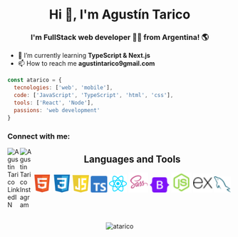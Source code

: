 <h1 align="center">Hi 👋, I'm Agustín Tarico</h1>
<h3 align="center">I'm FullStack web developer 👨‍💻 from Argentina! 🌎</h3>

<!-- <p align="center"> <img src="https://komarev.com/ghpvc/?username=atarico&label=Profile%20views&color=0e75b6&style=flat" alt="atarico" /> </p>

<p align="center"> <a href="https://github.com/ryo-ma/github-profile-trophy"><img src="https://github-profile-trophy.vercel.app/?username=atarico" alt="atarico" /></a> </p> -->


- 🌱 I’m currently learning **TypeScript & Next.js**
- 📫 How to reach me **agustintarico9gmail.com**

```js
const atarico = {
  tecnologies: ['web', 'mobile'],
  code: ['JavaScript', 'TypeScript', 'html', 'css'],
  tools: ['React', 'Node'],
  passions: 'web development'
}

```

<h3 align="left">Connect with me:</h3>
<div align="left">

<a href="https://linkedin.com/in/agustin-tarico" target="blank">
<img align="left" alt="Agustin Tarico LinkedIN" width="28px" src="https://icongr.am/fontawesome/linkedin.svg?size=128&color=e0e0e0" />
</a>

<a href="https://instagram.com/atarico9" target="blank">
<img align="left" alt="Agustin Tarico Instagram" width="28px" src="https://icongr.am/fontawesome/instagram.svg?size=128&color=e0e0e0" />
</a>


</div>

<h2 align="center">Languages and Tools</h2>
  <div align='center'>
    <code><img src="assets/icons/html.svg" width="40" title="HTML"/></code>
    <code><img src="assets/icons/css.svg" width="40" title="CSS"/></code>
    <code><img src="assets/icons/javascript.svg" width="37" title="JavaScript"/></code>
    <code><img src="assets/icons/typescript.svg" width="37" title="TypeScript"/></code>
    <code><img src="assets/icons/react.svg" width="40" title="React"/></code>
    <code><img src="assets/icons/sass.svg" width="45" title="Sass"/></code>
    <code><img src="assets/icons/bootstrap.svg" width="44" title="Bootstrap"/></code>
    <code><img src="assets/icons/node.svg" width="45" title="NodeJS"/></code>
    <code><img src="assets/icons/express.svg" width="43" title="Express"/></code>
    <code><img src="assets/icons/mysql.svg" width="38" title="MySQL"/></code>
  </div>

<br><br>

<p align="center"><img align="center" src="https://github-readme-stats.vercel.app/api/top-langs?username=atarico&show_icons=true&locale=en&layout=compact" alt="atarico" /></p>

<!-- <p align="center">&nbsp;<img align="center" src="https://github-readme-stats.vercel.app/api?username=atarico&show_icons=true&locale=en" alt="atarico" /></p> -->

<!-- <p align="center"><img align="center" src="https://github-readme-streak-stats.herokuapp.com/?user=atarico&" alt="atarico" /></p> -->
